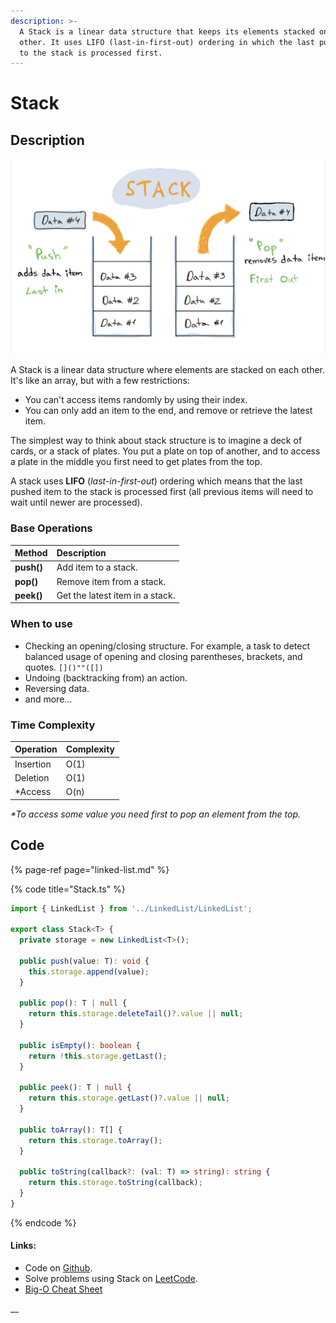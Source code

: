 ```yaml
---
description: >-
  A Stack is a linear data structure that keeps its elements stacked on each
  other. It uses LIFO (last-in-first-out) ordering in which the last pushed item
  to the stack is processed first.
---
```


# Stack

## Description

![Stack Data Structure](../../.gitbook/assets/89aa8043-6edc-4bcb-9646-92039f14b0f9_1_105_c.jpeg)

A Stack is a linear data structure where elements are stacked on each other. It's like an array, but with a few restrictions:

* You can't access items randomly by using their index.
* You can only add an item to the end, and remove or retrieve the latest item.

The simplest way to think about stack structure is to imagine a deck of cards, or a stack of plates. You put a plate on top of another, and to access a plate in the middle you first need to get plates from the top.

A stack uses **LIFO** \(_last-in-first-out_\) ordering which means that the last pushed item to the stack is processed first \(all previous items will need to wait until newer are processed\).

### Base Operations

| Method | Description |
| :--- | :--- |
| **push\(\)** | Add item to a stack. |
| **pop\(\)** | Remove item from a stack. |
| **peek\(\)** | Get the latest item in a stack. |

### When to use

* Checking an opening/closing structure. For example, a task to detect balanced usage of opening and closing parentheses, brackets, and quotes. `[]()""([])`
* Undoing \(backtracking from\) an action.
* Reversing data.
* and more...

### Time Complexity

| Operation | Complexity |
| :--- | :--- |
| Insertion | O\(1\) |
| Deletion | O\(1\) |
| \*Access | O\(n\) |

_\*To access some value you need first to pop an element from the top._

## Code

{% page-ref page="linked-list.md" %}

{% code title="Stack.ts" %}
```typescript
import { LinkedList } from '../LinkedList/LinkedList';

export class Stack<T> {
  private storage = new LinkedList<T>();

  public push(value: T): void {
    this.storage.append(value);
  }

  public pop(): T | null {
    return this.storage.deleteTail()?.value || null;
  }

  public isEmpty(): boolean {
    return !this.storage.getLast();
  }

  public peek(): T | null {
    return this.storage.getLast()?.value || null;
  }

  public toArray(): T[] {
    return this.storage.toArray();
  }

  public toString(callback?: (val: T) => string): string {
    return this.storage.toString(callback);
  }
}
```
{% endcode %}

#### Links:

* Code on [Github](https://github.com/UgRoss/data-structures-typescript/tree/main/src/data-structures/Stack).
* Solve problems using Stack on [LeetCode](https://leetcode.com/tag/stack/).
* [Big-O Cheat Sheet](https://www.bigocheatsheet.com/)

\_\_


